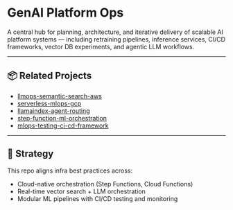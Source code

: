 # GenAI Platform Ops

A central hub for planning, architecture, and iterative delivery of scalable AI platform systems — including retraining pipelines, inference services, CI/CD frameworks, vector DB experiments, and agentic LLM workflows.

---

## 📦 Related Projects

- [llmops-semantic-search-aws](https://github.com/your-username/llmops-semantic-search-aws)
- [serverless-mlops-gcp](https://github.com/your-username/serverless-mlops-gcp)
- [llamaindex-agent-routing](https://github.com/your-username/llamaindex-agent-routing)
- [step-function-ml-orchestration](https://github.com/your-username/step-function-ml-orchestration)
- [mlops-testing-ci-cd-framework](https://github.com/your-username/mlops-testing-ci-cd-framework)

---

## 🧭 Strategy

This repo aligns infra best practices across:
- Cloud-native orchestration (Step Functions, Cloud Functions)
- Real-time vector search + LLM orchestration
- Modular ML pipelines with CI/CD testing and monitoring
